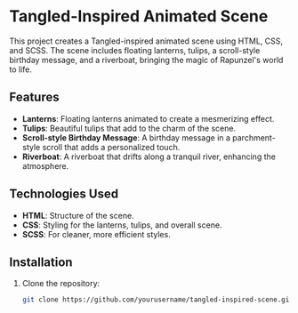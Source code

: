 # Tangled-Inspired Animated Scene

This project creates a Tangled-inspired animated scene using HTML, CSS, and SCSS. The scene includes floating lanterns, tulips, a scroll-style birthday message, and a riverboat, bringing the magic of Rapunzel's world to life.

## Features

- **Lanterns**: Floating lanterns animated to create a mesmerizing effect.
- **Tulips**: Beautiful tulips that add to the charm of the scene.
- **Scroll-style Birthday Message**: A birthday message in a parchment-style scroll that adds a personalized touch.
- **Riverboat**: A riverboat that drifts along a tranquil river, enhancing the atmosphere.

## Technologies Used

- **HTML**: Structure of the scene.
- **CSS**: Styling for the lanterns, tulips, and overall scene.
- **SCSS**: For cleaner, more efficient styles.

## Installation

1. Clone the repository:
   ```bash
   git clone https://github.com/yourusername/tangled-inspired-scene.git
